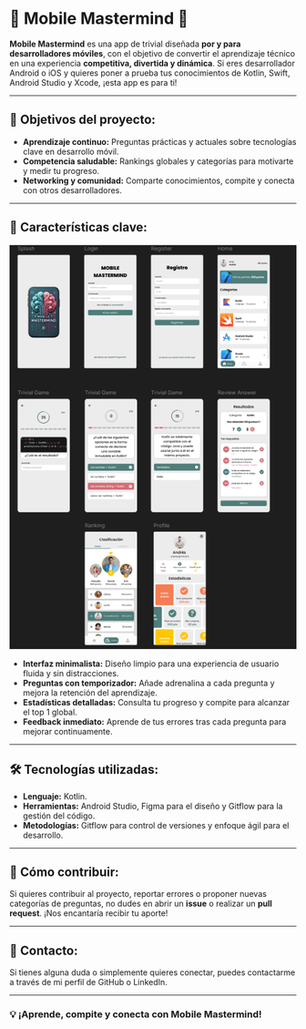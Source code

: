 # 📱 Mobile Mastermind 📱

**Mobile Mastermind** es una app de trivial diseñada **por y para desarrolladores móviles**, con el objetivo de convertir el aprendizaje técnico en una experiencia **competitiva, divertida y dinámica**. Si eres desarrollador Android o iOS y quieres poner a prueba tus conocimientos de Kotlin, Swift, Android Studio y Xcode, ¡esta app es para ti!

---

## 🔎 Objetivos del proyecto:
- **Aprendizaje continuo:** Preguntas prácticas y actuales sobre tecnologías clave en desarrollo móvil.
- **Competencia saludable:** Rankings globales y categorías para motivarte y medir tu progreso.
- **Networking y comunidad:** Comparte conocimientos, compite y conecta con otros desarrolladores.

---

## 🎨 Características clave:
![Alt text](./figma.PNG "Diseño del proyecto")
- **Interfaz minimalista:** Diseño limpio para una experiencia de usuario fluida y sin distracciones.
- **Preguntas con temporizador:** Añade adrenalina a cada pregunta y mejora la retención del aprendizaje.
- **Estadísticas detalladas:** Consulta tu progreso y compite para alcanzar el top 1 global.
- **Feedback inmediato:** Aprende de tus errores tras cada pregunta para mejorar continuamente.

---

## 🛠️ Tecnologías utilizadas:
- **Lenguaje:** Kotlin.
- **Herramientas:** Android Studio, Figma para el diseño y Gitflow para la gestión del código.
- **Metodologías:** Gitflow para control de versiones y enfoque ágil para el desarrollo.

---

## 🤝 Cómo contribuir:
Si quieres contribuir al proyecto, reportar errores o proponer nuevas categorías de preguntas, no dudes en abrir un **issue** o realizar un **pull request**. ¡Nos encantaría recibir tu aporte!

---

## 📩 Contacto:
Si tienes alguna duda o simplemente quieres conectar, puedes contactarme a través de mi perfil de GitHub o LinkedIn.

---

### 💡 ¡Aprende, compite y conecta con Mobile Mastermind!

